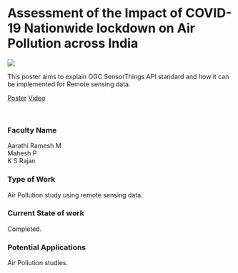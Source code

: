 # Assessment of the Impact of COVID-19 Nationwide lockdown on Air Pollution across India

![](03.%20Assessment%20of%20the%20Impact%20of%20COVID-19%20Nationwide%20lockdown%20on%20Air%20Pollution%20across%20India.png)

This poster aims to explain OGC SensorThings API standard and how it can be implemented for Remote sensing data.

[Poster](03.%20Assessment%20of%20the%20Impact%20of%20COVID-19%20Nationwide%20lockdown%20on%20Air%20Pollution%20across%20India.pdf)
[Video](https://rndshowcase.iiit.ac.in/tto/TTO_website_data/Videos/250.mp4)

<br>


### Faculty Name

Aarathi Ramesh M<br>
Mahesh P<br>
K S Rajan


### Type of Work

Air Pollution study using remote sensing data.


### Current State of work

Completed.


### Potential Applications

Air Pollution studies.
